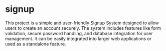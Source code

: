 # signup
This project is a simple and user-friendly Signup System designed to allow users to create an account securely. The system includes features like form validation, secure password handling, and database integration for user management. It can be easily integrated into larger web applications or used as a standalone feature.


